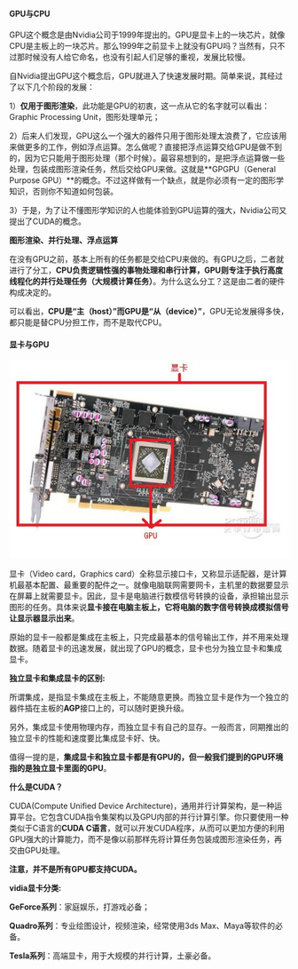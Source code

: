 #### GPU与CPU

GPU这个概念是由Nvidia公司于1999年提出的。GPU是显卡上的一块芯片，就像CPU是主板上的一块芯片。那么1999年之前显卡上就没有GPU吗？当然有，只不过那时候没有人给它命名，也没有引起人们足够的重视，发展比较慢。

自Nvidia提出GPU这个概念后，GPU就进入了快速发展时期。简单来说，其经过了以下几个阶段的发展：

1）**仅用于图形渲染**，此功能是GPU的初衷，这一点从它的名字就可以看出：Graphic Processing Unit，图形处理单元；

2）后来人们发现，GPU这么一个强大的器件只用于图形处理太浪费了，它应该用来做更多的工作，例如浮点运算。怎么做呢？直接把浮点运算交给GPU是做不到的，因为它只能用于图形处理（那个时候）。最容易想到的，是把浮点运算做一些处理，包装成图形渲染任务，然后交给GPU来做。这就是**GPGPU（General Purpose GPU）**的概念。不过这样做有一个缺点，就是你必须有一定的图形学知识，否则你不知道如何包装。

3）于是，为了让不懂图形学知识的人也能体验到GPU运算的强大，Nvidia公司又提出了CUDA的概念。

**图形渲染、并行处理、浮点运算**

在没有GPU之前，基本上所有的任务都是交给CPU来做的。有GPU之后，二者就进行了分工，**CPU负责逻辑性强的事物处理和串行计算，GPU则专注于执行高度线程化的并行处理任务（大规模计算任务）**。为什么这么分工？这是由二者的硬件构成决定的。

可以看出，**CPU是“主（host）”而GPU是“从（device）”**，GPU无论发展得多快，都只能是替CPU分担工作，而不是取代CPU。

#### 显卡与GPU

![19b63db9de101fb471d7eb010c2ede86_b.jpg](https://github.com/ChaoZeyi/software/blob/master/photos/19b63db9de101fb471d7eb010c2ede86_b.jpg?raw=true)

显卡（Video card，Graphics card）全称显示接口卡，又称显示适配器，是计算机最基本配置、最重要的配件之一。就像电脑联网需要网卡，主机里的数据要显示在屏幕上就需要显卡。因此，显卡是电脑进行数模信号转换的设备，承担输出显示图形的任务。具体来说**显卡接在电脑主板上，它将电脑的数字信号转换成模拟信号让显示器显示出来**。

原始的显卡一般都是集成在主板上，只完成最基本的信号输出工作，并不用来处理数据。随着显卡的迅速发展，就出现了GPU的概念，显卡也分为独立显卡和集成显卡。

**独立显卡和集成显卡的区别:**

所谓集成，是指显卡集成在主板上，不能随意更换。而独立显卡是作为一个独立的器件插在主板的**AGP**接口上的，可以随时更换升级。

另外，集成显卡使用物理内存，而独立显卡有自己的显存。一般而言，同期推出的独立显卡的性能和速度要比集成显卡好、快。

值得一提的是，**集成显卡和独立显卡都是有GPU的，但一般我们提到的GPU环境指的是独立显卡里面的GPU**。

**什么是CUDA？**

CUDA(Compute Unified Device Architecture)，通用并行计算架构，是一种运算平台。它包含CUDA指令集架构以及GPU内部的并行计算引擎。你只要使用一种类似于C语言的**CUDA C语言**，就可以开发CUDA程序，从而可以更加方便的利用GPU强大的计算能力，而不是像以前那样先将计算任务包装成图形渲染任务，再交由GPU处理。

**注意，并不是所有GPU都支持CUDA。**

**vidia显卡分类:**

**GeForce系列**：家庭娱乐，打游戏必备；

**Quadro系列**：专业绘图设计，视频渲染，经常使用3ds Max、Maya等软件的必备。

**Tesla系列**：高端显卡，用于大规模的并行计算，土豪必备。